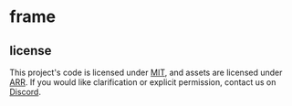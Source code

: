 # frame

## license
This project's code is licensed under [MIT](LICENSE), and assets are licensed under [ARR](LICENSE_ASSETS). If you would like clarification or explicit permission, contact us on [Discord](https://discord.moddingplayground.net).
